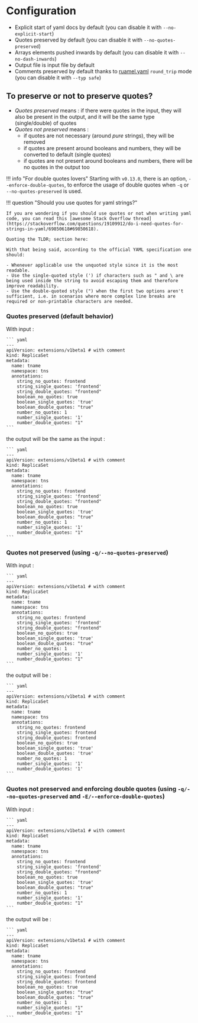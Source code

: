 # Configuration

- Explicit start of yaml docs by default (you can disable it with
  `--no-explicit-start`)
- Quotes preserved by default (you can disable it with
  `--no-quotes-preserved`)
- Arrays elements pushed inwards by default (you can disable it with
  `--no-dash-inwards`)
- Output file is input file by default
- Comments preserved by default thanks to
  [ruamel.yaml](https://pypi.python.org/pypi/ruamel.yaml) `round_trip`
  mode (you can disable it with `--typ safe`)

## To preserve or not to preserve quotes?

- *Quotes preserved* means : if there were quotes in the input, they
  will also be present in the output, and it will be the same type
  (single/double) of quotes
- *Quotes not preserved* means :
  - if quotes are not necessary (around *pure* strings), they will
    be removed
  - if quotes are present around booleans and numbers, they will be
    converted to default (single quotes)
  - if quotes are not present around booleans and numbers, there
    will be no quotes in the output too

!!! info "For double quotes lovers"
    Starting with `v0.13.0`, there is an option, `--enforce-double-quotes`, to enforce the usage of double
    quotes when `-q` or `--no-quotes-preserved` is used.

!!! question "Should you use quotes for yaml strings?"

    If you are wondering if you should use quotes or not when writing yaml code, you can read this [awesome Stack Overflow thread](https://stackoverflow.com/questions/19109912/do-i-need-quotes-for-strings-in-yaml/69850618#69850618).

    Quoting the TLDR; section here:

    With that being said, according to the official YAML specification one should:

    - Whenever applicable use the unquoted style since it is the most readable.
    - Use the single-quoted style (') if characters such as " and \ are being used inside the string to avoid escaping them and therefore improve readability.
    - Use the double-quoted style (") when the first two options aren't sufficient, i.e. in scenarios where more complex line breaks are required or non-printable characters are needed.

### Quotes preserved (default behavior)

With input :

    ``` yaml
    ---
    apiVersion: extensions/v1beta1 # with comment
    kind: ReplicaSet
    metadata:
      name: tname
      namespace: tns
      annotations:
        string_no_quotes: frontend
        string_single_quotes: 'frontend'
        string_double_quotes: "frontend"
        boolean_no_quotes: true
        boolean_single_quotes: 'true'
        boolean_double_quotes: "true"
        number_no_quotes: 1
        number_single_quotes: '1'
        number_double_quotes: "1"
    ```

the output will be the same as the input :

    ``` yaml
    ---
    apiVersion: extensions/v1beta1 # with comment
    kind: ReplicaSet
    metadata:
      name: tname
      namespace: tns
      annotations:
        string_no_quotes: frontend
        string_single_quotes: 'frontend'
        string_double_quotes: "frontend"
        boolean_no_quotes: true
        boolean_single_quotes: 'true'
        boolean_double_quotes: "true"
        number_no_quotes: 1
        number_single_quotes: '1'
        number_double_quotes: "1"
    ```

### Quotes not preserved (using `-q/--no-quotes-preserved`)

With input :

    ``` yaml
    ---
    apiVersion: extensions/v1beta1 # with comment
    kind: ReplicaSet
    metadata:
      name: tname
      namespace: tns
      annotations:
        string_no_quotes: frontend
        string_single_quotes: 'frontend'
        string_double_quotes: "frontend"
        boolean_no_quotes: true
        boolean_single_quotes: 'true'
        boolean_double_quotes: "true"
        number_no_quotes: 1
        number_single_quotes: '1'
        number_double_quotes: "1"
    ```

the output will be :

    ``` yaml
    ---
    apiVersion: extensions/v1beta1 # with comment
    kind: ReplicaSet
    metadata:
      name: tname
      namespace: tns
      annotations:
        string_no_quotes: frontend
        string_single_quotes: frontend
        string_double_quotes: frontend
        boolean_no_quotes: true
        boolean_single_quotes: 'true'
        boolean_double_quotes: 'true'
        number_no_quotes: 1
        number_single_quotes: '1'
        number_double_quotes: '1'
    ```

### Quotes not preserved and enforcing double quotes (using `-q/--no-quotes-preserved` **and** `-E/--enforce-double-quotes`)

With input :

    ``` yaml
    ---
    apiVersion: extensions/v1beta1 # with comment
    kind: ReplicaSet
    metadata:
      name: tname
      namespace: tns
      annotations:
        string_no_quotes: frontend
        string_single_quotes: 'frontend'
        string_double_quotes: "frontend"
        boolean_no_quotes: true
        boolean_single_quotes: 'true'
        boolean_double_quotes: "true"
        number_no_quotes: 1
        number_single_quotes: '1'
        number_double_quotes: "1"
    ```

the output will be :

    ``` yaml
    ---
    apiVersion: extensions/v1beta1 # with comment
    kind: ReplicaSet
    metadata:
      name: tname
      namespace: tns
      annotations:
        string_no_quotes: frontend
        string_single_quotes: frontend
        string_double_quotes: frontend
        boolean_no_quotes: true
        boolean_single_quotes: "true"
        boolean_double_quotes: "true"
        number_no_quotes: 1
        number_single_quotes: "1"
        number_double_quotes: "1"
    ```
